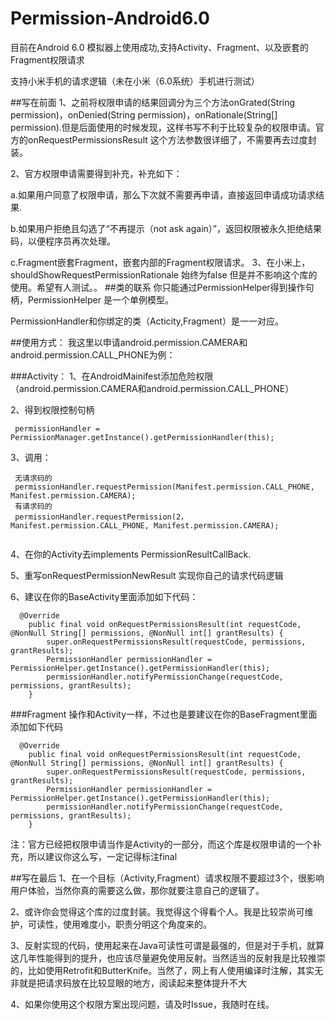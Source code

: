 # Permission-Android6.0

目前在Android 6.0 模拟器上使用成功,支持Activity、Fragment、以及嵌套的Fragment权限请求<p/>
支持小米手机的请求逻辑（未在小米（6.0系统）手机进行测试）<p/>
##写在前面
1、之前将权限申请的结果回调分为三个方法onGrated(String permission)，onDenied(String permission)，onRationale(String[] permission).但是后面使用的时候发现，这样书写不利于比较复杂的权限申请。官方的onRequestPermissionsResult 这个方法参数很详细了，不需要再去过度封装。<p/>
2、官方权限申请需要得到补充，补充如下：<p/>
<p/>
a.如果用户同意了权限申请，那么下次就不需要再申请，直接返回申请成功请求结果. <p/>
b.如果用户拒绝且勾选了“不再提示（not ask again）”，返回权限被永久拒绝结果码，以便程序员再次处理。<p/>
c.Fragment嵌套Fragment，嵌套内部的Fragment权限请求。
3、在小米上，shouldShowRequestPermissionRationale 始终为false 但是并不影响这个库的使用。希望有人测试。。
##类的联系
你只能通过PermissionHelper得到操作句柄，PermissionHelper 是一个单例模型。<p/>
PermissionHandler和你绑定的类（Acticity,Fragment）是一一对应。

##使用方式：
我这里以申请android.permission.CAMERA和android.permission.CALL_PHONE为例：

###Activity：
1、在AndroidMainifest添加危险权限（android.permission.CAMERA和android.permission.CALL_PHONE）<p/>
2、得到权限控制句柄<p/>
```
 permissionHandler = PermissionManager.getInstance().getPermissionHandler(this);
```
3、调用：
```
 无请求码的
 permissionHandler.requestPermission(Manifest.permission.CALL_PHONE, Manifest.permission.CAMERA);
 有请求码的
 permissionHandler.requestPermission(2，Manifest.permission.CALL_PHONE, Manifest.permission.CAMERA);
 
```
4、在你的Activity去implements PermissionResultCallBack.<p/>
5、重写onRequestPermissionNewResult 实现你自己的请求代码逻辑<p/>
6、建议在你的BaseActivity里面添加如下代码：<p/>
```
  @Override
    public final void onRequestPermissionsResult(int requestCode, @NonNull String[] permissions, @NonNull int[] grantResults) {
        super.onRequestPermissionsResult(requestCode, permissions, grantResults);
        PermissionHandler permissionHandler = PermissionHelper.getInstance().getPermissionHandler(this);
        permissionHandler.notifyPermissionChange(requestCode, permissions, grantResults);
    }
```

###Fragment
操作和Activity一样，不过也是要建议在你的BaseFragment里面添加如下代码<p/>
```
  @Override
    public final void onRequestPermissionsResult(int requestCode, @NonNull String[] permissions, @NonNull int[] grantResults) {
        super.onRequestPermissionsResult(requestCode, permissions, grantResults);
        PermissionHandler permissionHandler = PermissionHelper.getInstance().getPermissionHandler(this);
        permissionHandler.notifyPermissionChange(requestCode, permissions, grantResults);
    }
```
注：官方已经把权限申请当作是Activity的一部分，而这个库是权限申请的一个补充，所以建议你这么写，一定记得标注final<p/>
##写在最后
1、在一个目标（Activity,Fragment）请求权限不要超过3个，很影响用户体验，当然你真的需要这么做，那你就要注意自己的逻辑了。<p/>
2、或许你会觉得这个库的过度封装。我觉得这个得看个人。我是比较崇尚可维护，可读性，使用难度小，职责分明这个角度来的。<p/>
3、反射实现的代码，使用起来在Java可读性可谓是最强的，但是对于手机，就算这几年性能得到的提升，也应该尽量避免使用反射。当然适当的反射我是比较推崇的，比如使用Retrofit和ButterKnife。当然了，网上有人使用编译时注解，其实无非就是把请求码放在比较显眼的地方，阅读起来整体提升不大<p/>
4、如果你使用这个权限方案出现问题，请及时Issue，我随时在线。<p/>


